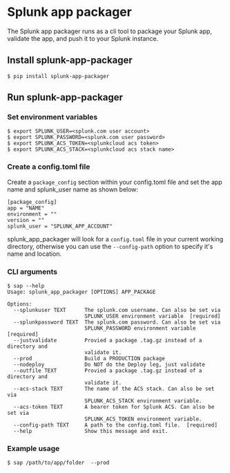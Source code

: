 # Splunk app packager

The Splunk app packager runs as a cli tool to package your Splunk app, validate the app, and push it to your Splunk instance.

## Install splunk-app-packager

```shell
$ pip install splunk-app-packager
```

## Run splunk-app-packager

### Set environment variables

```shell
$ export SPLUNK_USER=<splunk.com user account>
$ export SPLUNK_PASSWORD=<splunk.com user password>
$ export SPLUNK_ACS_TOKEN=<splunkcloud acs token>
$ export SPLUNK_ACS_STACK=<splunkcloud acs stack name>
```

### Create a config.toml file

Create a `package_config` section within your config.toml file and set the app name and splunk_user name as shown below:
```
[package_config]
app = "NAME"
environment = ""
version = ""
splunk_user = "SPLUNK_APP_ACCOUNT"
```

splunk_app_packager will look for a `config.toml` file in your current working directory, otherwise you can use the `--config-path` option to specify it's name and location.

### CLI arguments

```shell
$ sap --help
Usage: splunk_app_packager [OPTIONS] APP_PACKAGE

Options:
  --splunkuser TEXT      The splunk.com username. Can also be set via
                         SPLUNK_USER environment variable  [required]
  --splunkpassword TEXT  The splunk.com password. Can also be set via
                         SPLUNK_PASSWORD environment variable  [required]
  --justvalidate         Provied a package .tag.gz instead of a directory and
                         validate it.
  --prod                 Build a PRODUCTION package
  --nodeploy             Do NOT do the Deploy leg, just validate
  --outfile TEXT         Provied a package .tag.gz instead of a directory and
                         validate it.
  --acs-stack TEXT       The name of the ACS stack. Can also be set via
                         SPLUNK_ACS_STACK environment variable.
  --acs-token TEXT       A bearer token for Splunk ACS. Can also be set via
                         SPLUNK_ACS_TOKEN environment variable.
  --config-path TEXT     A path to the config.toml file.  [required]
  --help                 Show this message and exit.
```

### Example usage

```shell
$ sap /path/to/app/folder  --prod
```